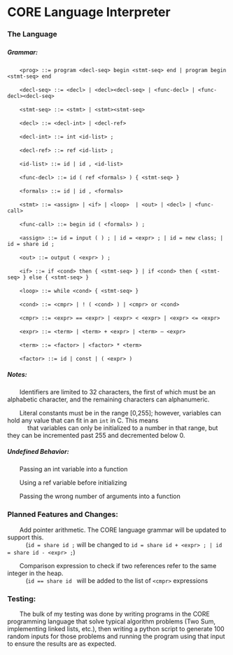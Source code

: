 <h1>CORE Language Interpreter</h1>

<h3>The Language<h3>

<h5>Grammar:</h5>
    <p>&emsp;&emsp;<code>&lt;prog> ::= program &lt;decl-seq> begin &lt;stmt-seq> end | program begin &lt;stmt-seq> end</code></p>
    <p>&emsp;&emsp;<code>&lt;decl-seq> ::= &lt;decl> | &lt;decl>&lt;decl-seq> | &lt;func-decl> | &lt;func-decl>&lt;decl-seq></code></p>
    <p>&emsp;&emsp;<code>&lt;stmt-seq> ::= &lt;stmt> | &lt;stmt>&lt;stmt-seq></code></p>
    <p>&emsp;&emsp;<code>&lt;decl> ::= &lt;decl-int> | &lt;decl-ref></code></p>
    <p>&emsp;&emsp;<code>&lt;decl-int> ::= int &lt;id-list> ;</code></p>
    <p>&emsp;&emsp;<code>&lt;decl-ref> ::= ref &lt;id-list> ;</code></p>
    <p>&emsp;&emsp;<code>&lt;id-list> ::= id | id , &lt;id-list></code></p>
    <p>&emsp;&emsp;<code>&lt;func-decl> ::= id ( ref &lt;formals> ) { &lt;stmt-seq> }</code></p>
    <p>&emsp;&emsp;<code>&lt;formals> ::= id | id , &lt;formals></code></p>
    <p>&emsp;&emsp;<code>&lt;stmt> ::= &lt;assign> | &lt;if> | &lt;loop>  | &lt;out> | &lt;decl> | &lt;func-call></code></p>
    <p>&emsp;&emsp;<code>&lt;func-call> ::= begin id ( &lt;formals> ) ;</code></p>
    <p>&emsp;&emsp;<code>&lt;assign> ::= id = input ( ) ; | id = &lt;expr> ; | id = new class; | id = share id ;</code></p>
    <p>&emsp;&emsp;<code>&lt;out> ::= output ( &lt;expr> ) ;</code></p>
    <p>&emsp;&emsp;<code>&lt;if> ::= if &lt;cond> then { &lt;stmt-seq> } | if &lt;cond> then { &lt;stmt-seq> } else { &lt;stmt-seq> }</code></p>
    <p>&emsp;&emsp;<code>&lt;loop> ::= while &lt;cond> { &lt;stmt-seq> }</code></p>
    <p>&emsp;&emsp;<code>&lt;cond> ::= &lt;cmpr> | ! ( &lt;cond> ) | &lt;cmpr> or &lt;cond></code></p>
    <p>&emsp;&emsp;<code>&lt;cmpr> ::= &lt;expr> == &lt;expr> | &lt;expr> &lt; &lt;expr> | &lt;expr> &lt;= &lt;expr></code></p>
    <p>&emsp;&emsp;<code>&lt;expr> ::= &lt;term> | &lt;term> + &lt;expr> | &lt;term> – &lt;expr></code></p>
    <p>&emsp;&emsp;<code>&lt;term> ::= &lt;factor> | &lt;factor> * &lt;term></code></p>
    <p>&emsp;&emsp;<code>&lt;factor> ::= id | const | ( &lt;expr> )</code></p>

<h5>Notes:</h5>
    <p>&emsp;&emsp;Identifiers are limited to 32 characters, the first of which must be an alphabetic character,  
    and the remaining characters can alphanumeric.</p>
    <p>&emsp;&emsp;Literal constants must be in the range [0,255]; however, variables can hold any value that can fit in an <code>int</code> in C. This means
    </br>&emsp;&emsp;&emsp; that variables can only be initialized to a number in that range, but they can be incremented past 255 and decremented below 0.</p>
<h5>Undefined Behavior:</h5> 
    <p>&emsp;&emsp;Passing an int variable into a function</p>
    <p>&emsp;&emsp;Using a ref variable before initializing</p>
    <p>&emsp;&emsp;Passing the wrong number of arguments into a function</p>

<h3>Planned Features and Changes:</h3>
    <p>&emsp;&emsp;Add pointer arithmetic. The CORE language grammar will be updated to support this.
    <br>&emsp;&emsp;&emsp;(<code>id = share id ;</code> will be changed to <code>id = share id + &lt;expr> ; | id = share id - &lt;expr> ;</code>)</p>
    <p>&emsp;&emsp;Comparison expression to check if two references refer to the same integer in the heap.
    <br>&emsp;&emsp;&emsp;(<code>id == share id </code> will be added to the list of <code>&lt;cmpr></code> expressions </p>
<h3>Testing:</h3>
    <p>&emsp;&emsp;The bulk of my testing was done by writing programs in the CORE programming language that solve typical algorithm problems (Two Sum, implementing linked lists, etc.), then writing a python script to generate 100 random inputs for those problems and running the program using that input to ensure the results are as expected.</p>